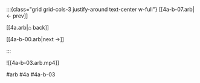 :::{class="grid grid-cols-3 justify-around text-center w-full"}
[[4a-b-07.arb|← prev]]

[[4a.arb|⌂ back]]

[[4a-b-00.arb|next →]]

:::

![[4a-b-03.arb.mp4]]

#arb #4a #4a-b-03

